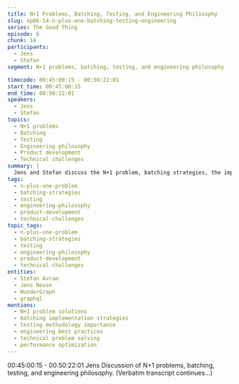 ```yaml
---
title: N+1 Problems, Batching, Testing, and Engineering Philosophy
slug: ep06-14-n-plus-one-batching-testing-engineering
series: The Good Thing
episode: 6
chunk: 14
participants:
  - Jens
  - Stefan
segment: N+1 problems, batching, testing, and engineering philosophy

timecode: 00:45:00:15 - 00:50:22:01
start_time: 00:45:00:15
end_time: 00:50:22:01
speakers:
  - Jens
  - Stefan
topics:
  - N+1 problems
  - Batching
  - Testing
  - Engineering philosophy
  - Product development
  - Technical challenges
summary: |
  Jens and Stefan discuss the N+1 problem, batching strategies, the importance of testing, and their overall engineering philosophy for building robust products.
tags:
  - n-plus-one-problem
  - batching-strategies
  - testing
  - engineering-philosophy
  - product-development
  - technical-challenges
topic_tags:
  - n-plus-one-problem
  - batching-strategies
  - testing
  - engineering-philosophy
  - product-development
  - technical-challenges
entities:
  - Stefan Avram
  - Jens Neuse
  - WunderGraph
  - graphql
mentions:
  - N+1 problem solutions
  - batching implementation strategies
  - testing methodology importance
  - engineering best practices
  - technical problem solving
  - performance optimization
---
```


00:45:00:15 - 00:50:22:01
Jens
Discussion of N+1 problems, batching, testing, and engineering philosophy. (Verbatim transcript continues...)